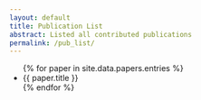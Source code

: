 ```yaml
---
layout: default
title: Publication List
abstract: Listed all contributed publications
permalink: /pub_list/
---
```


<ul>
{% for paper in site.data.papers.entries %}
  <li>
      {{ paper.title }}
  </li>
{% endfor %}
</ul>
